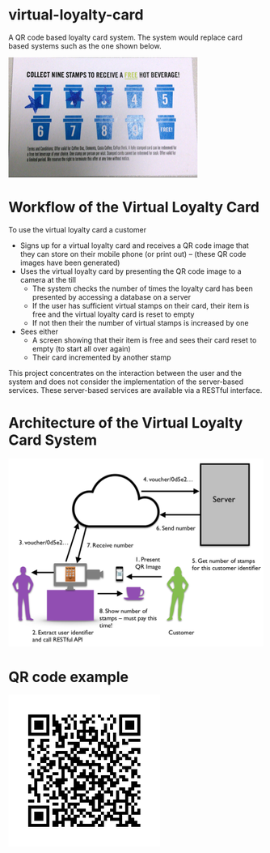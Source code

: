# virtual-loyalty-card
<p>A QR code based loyalty card system. The system would replace card based systems such as the one shown below.</p>
<img src="https://github.com/qiuyangnie/virtual-loyalty-card/blob/master/img/cardBasedSystem.png">

# Workflow of the Virtual Loyalty Card
<p>To use the virtual loyalty card a customer</p>
<ul>
  <li>Signs up for a virtual loyalty card and receives a QR code image that they can store on their mobile phone (or print out) – (these QR code images have been generated)</li>
  <li>
    Uses the virtual loyalty card by presenting the QR code image to a camera at the till
    <ul>
      <li>The system checks the number of times the loyalty card has been presented by
accessing a database on a server</li>
      <li>If the user has sufficient virtual stamps on their card, their item is free and the
virtual loyalty card is reset to empty</li>
      <li>If not then their the number of virtual stamps is increased by one</li>
    </ul>
  </li>
  <li>Sees either
    <ul>
      <li>A screen showing that their item is free and sees their card reset to empty (to start all over again)</li>
      <li>Their card incremented by another stamp</li>
    </ul>
  </li>
</ul>
<p>This project concentrates on the interaction between the user and the system and does not consider the implementation of the server-based services. These server-based services are available via a RESTful interface.</p>

# Architecture of the Virtual Loyalty Card System
<img src="https://github.com/qiuyangnie/virtual-loyalty-card/blob/master/img/architecture.png" width="600">

# QR code example
<img src="https://github.com/qiuyangnie/virtual-loyalty-card/blob/master/img/QRCodeExample.PNG">
